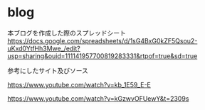 # blog

本ブログを作成した際のスプレッドシート 
https://docs.google.com/spreadsheets/d/1sG4BxG0kZF5Qsou2-uKxd0YtfHh3Mwe_/edit?usp=sharing&ouid=111141957700819283331&rtpof=true&sd=true

参考にしたサイト及びソース

https://www.youtube.com/watch?v=kb_1E59_E-E

https://www.youtube.com/watch?v=kGzwvOFUewY&t=2309s
